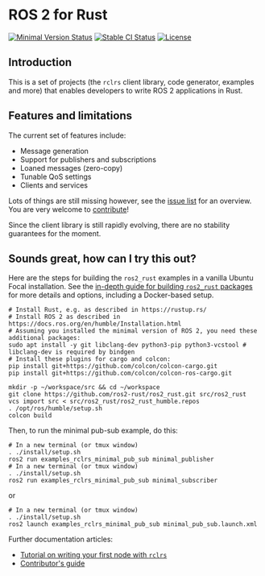 ROS 2 for Rust
==============

[![Minimal Version Status](https://github.com/ros2-rust/ros2_rust/actions/workflows/rust-minimal.yml/badge.svg?branch=main)](https://github.com/ros2-rust/ros2_rust/actions/workflows/rust-minimal.yml)
[![Stable CI Status](https://github.com/ros2-rust/ros2_rust/actions/workflows/rust-stable.yml/badge.svg?branch=main)](https://github.com/ros2-rust/ros2_rust/actions/workflows/rust-stable.yml)
[![License](https://img.shields.io/badge/License-Apache%202.0-blue.svg)](https://opensource.org/licenses/Apache-2.0)

Introduction
------------

This is a set of projects (the `rclrs` client library, code generator, examples and more) that
enables developers to write ROS 2 applications in Rust.

Features and limitations
------------------------

The current set of features include:
- Message generation
- Support for publishers and subscriptions
- Loaned messages (zero-copy)
- Tunable QoS settings
- Clients and services

Lots of things are still missing however, see the [issue list](https://github.com/ros2-rust/ros2_rust/issues) for an overview. You are very welcome to [contribute](docs/CONTRIBUTING.md)!

Since the client library is still rapidly evolving, there are no stability guarantees for the moment.

Sounds great, how can I try this out?
-------------------------------------

Here are the steps for building the `ros2_rust` examples in a vanilla Ubuntu Focal installation. See the [in-depth guide for building `ros2_rust` packages](docs/building.md) for more details and options, including a Docker-based setup.

<!--- These steps should be kept in sync with docs/Building.md --->
```shell
# Install Rust, e.g. as described in https://rustup.rs/
# Install ROS 2 as described in https://docs.ros.org/en/humble/Installation.html
# Assuming you installed the minimal version of ROS 2, you need these additional packages:
sudo apt install -y git libclang-dev python3-pip python3-vcstool # libclang-dev is required by bindgen
# Install these plugins for cargo and colcon:
pip install git+https://github.com/colcon/colcon-cargo.git
pip install git+https://github.com/colcon/colcon-ros-cargo.git

mkdir -p ~/workspace/src && cd ~/workspace
git clone https://github.com/ros2-rust/ros2_rust.git src/ros2_rust
vcs import src < src/ros2_rust/ros2_rust_humble.repos
. /opt/ros/humble/setup.sh
colcon build
```

Then, to run the minimal pub-sub example, do this:

```shell
# In a new terminal (or tmux window)
. ./install/setup.sh
ros2 run examples_rclrs_minimal_pub_sub minimal_publisher
# In a new terminal (or tmux window)
. ./install/setup.sh
ros2 run examples_rclrs_minimal_pub_sub minimal_subscriber
```
or

```shell
# In a new terminal (or tmux window)
. ./install/setup.sh
ros2 launch examples_rclrs_minimal_pub_sub minimal_pub_sub.launch.xml
```

Further documentation articles:
- [Tutorial on writing your first node with `rclrs`](docs/writing-your-first-rclrs-node.md)
- [Contributor's guide](docs/CONTRIBUTING.md)

